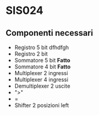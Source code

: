 # SIS024
## Componenti necessari
- Registro 5 bit dfhdfgh
- Registro 2 bit
- Sommatore 5 bit **Fatto**
- Sommatore 4 bit **Fatto**
- Multiplexer 2 ingressi 
- Multiplexer 4 ingressi
- Demultiplexer 2 uscite
- ">"
- =
- Shifter 2 posizioni left
